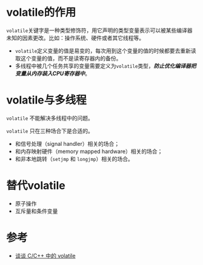 # volatile的作用

`volatile`关键字是一种类型修饰符，用它声明的类型变量表示可以被某些编译器未知的因素更改。比如：操作系统、硬件或者其它线程等。

- `volatile`定义变量的值是易变的，每次用到这个变量的值的时候都要去重新读取这个变量的值，而不是读寄存器内的备份。
- 多线程中被几个任务共享的变量需要定义为`volatile`类型，***防止优化编译器把变量从内存装入CPU寄存器中***。

# volatile与多线程

`volatile` 不能解决多线程中的问题。

`volatile` 只在三种场合下是合适的。

- 和信号处理（signal handler）相关的场合；
- 和内存映射硬件（memory mapped hardware）相关的场合；
- 和非本地跳转（`setjmp` 和 `longjmp`）相关的场合。

# 替代volatile

- 原子操作
- 互斥量和条件变量

# 参考

- [谈谈 C/C++ 中的 volatile](https://liam.page/2018/01/18/volatile-in-C-and-Cpp/)
